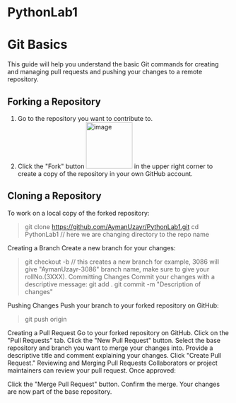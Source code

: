 # PythonLab1
# Git Basics

This guide will help you understand the basic Git commands for creating and managing pull requests and pushing your changes to a remote repository.

## Forking a Repository

1. Go to the repository you want to contribute to.
2. Click the "Fork" button <img width="105" alt="image" src="https://github.com/AymanUzayr/PythonLab1/assets/68193240/d34b5917-25ee-4404-8f37-545d101b5e6a">
 in the upper right corner to create a copy of the repository in your own GitHub account.

## Cloning a Repository
To work on a local copy of the forked repository:

> git clone https://github.com/AymanUzayr/PythonLab1.git
> cd PythonLab1 // here we are changing directory to the repo name

Creating a Branch
Create a new branch for your changes:
> git checkout -b <branch-name> // this creates a new branch for example, 3086 will give "AymanUzayr-3086" branch name, make sure to give your rollNo.(3XXX).
Committing Changes
Commit your changes with a descriptive message:
> git add .
> git commit -m "Description of changes"

Pushing Changes
Push your branch to your forked repository on GitHub:
> git push origin <branch-name>

Creating a Pull Request
Go to your forked repository on GitHub.
Click on the "Pull Requests" tab.
Click the "New Pull Request" button.
Select the base repository and branch you want to merge your changes into.
Provide a descriptive title and comment explaining your changes.
Click "Create Pull Request."
Reviewing and Merging Pull Requests
Collaborators or project maintainers can review your pull request. Once approved:

Click the "Merge Pull Request" button.
Confirm the merge.
Your changes are now part of the base repository.





